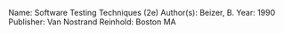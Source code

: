 
Name:  Software Testing Techniques (2e)
Author(s):  Beizer, B.
Year:  1990
Publisher:  Van Nostrand Reinhold: Boston MA